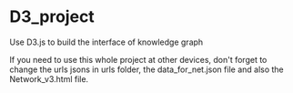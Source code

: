 # D3_project
Use D3.js to build the interface of knowledge graph

If you need to use this whole project at other devices,
don't forget to change the urls jsons in urls folder, the  data_for_net.json file and also the Network_v3.html file.
